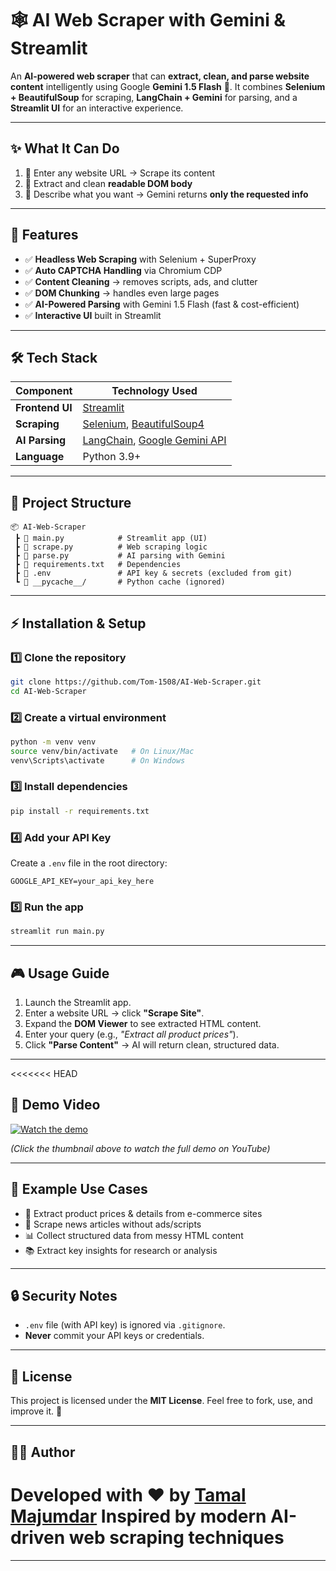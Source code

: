 # 🕸️ AI Web Scraper with Gemini & Streamlit

An **AI-powered web scraper** that can **extract, clean, and parse website content** intelligently using Google **Gemini 1.5 Flash** 🚀.
It combines **Selenium + BeautifulSoup** for scraping, **LangChain + Gemini** for parsing, and a **Streamlit UI** for an interactive experience.

---

## ✨ What It Can Do

1. 🔗 Enter any website URL → Scrape its content
2. 🧹 Extract and clean **readable DOM body**
3. 🤖 Describe what you want → Gemini returns **only the requested info**

---

## 🚀 Features

* ✅ **Headless Web Scraping** with Selenium + SuperProxy
* ✅ **Auto CAPTCHA Handling** via Chromium CDP
* ✅ **Content Cleaning** → removes scripts, ads, and clutter
* ✅ **DOM Chunking** → handles even large pages
* ✅ **AI-Powered Parsing** with Gemini 1.5 Flash (fast & cost-efficient)
* ✅ **Interactive UI** built in Streamlit

---

## 🛠️ Tech Stack

| Component       | Technology Used                                                                                         |
| --------------- | ------------------------------------------------------------------------------------------------------- |
| **Frontend UI** | [Streamlit](https://streamlit.io/)                                                                      |
| **Scraping**    | [Selenium](https://www.selenium.dev/), [BeautifulSoup4](https://www.crummy.com/software/BeautifulSoup/) |
| **AI Parsing**  | [LangChain](https://www.langchain.com/), [Google Gemini API](https://ai.google.dev/)                    |
| **Language**    | Python 3.9+                                                                                             |

---

## 📂 Project Structure

```
📦 AI-Web-Scraper
 ┣ 📜 main.py            # Streamlit app (UI)
 ┣ 📜 scrape.py          # Web scraping logic
 ┣ 📜 parse.py           # AI parsing with Gemini
 ┣ 📜 requirements.txt   # Dependencies
 ┣ 📜 .env               # API key & secrets (excluded from git)
 ┗ 📂 __pycache__/       # Python cache (ignored)
```

---

## ⚡ Installation & Setup

### 1️⃣ Clone the repository

```bash
git clone https://github.com/Tom-1508/AI-Web-Scraper.git
cd AI-Web-Scraper
```

### 2️⃣ Create a virtual environment

```bash
python -m venv venv
source venv/bin/activate   # On Linux/Mac
venv\Scripts\activate      # On Windows
```

### 3️⃣ Install dependencies

```bash
pip install -r requirements.txt
```

### 4️⃣ Add your API Key

Create a `.env` file in the root directory:

```
GOOGLE_API_KEY=your_api_key_here
```

### 5️⃣ Run the app

```bash
streamlit run main.py
```

---

## 🎮 Usage Guide

1. Launch the Streamlit app.
2. Enter a website URL → click **"Scrape Site"**.
3. Expand the **DOM Viewer** to see extracted HTML content.
4. Enter your query (e.g., *"Extract all product prices"*).
5. Click **"Parse Content"** → AI will return clean, structured data.

---

<<<<<<< HEAD
## 🎥 Demo Video

[![Watch the demo](https://img.youtube.com/vi/AU1AczEB4ds/0.jpg)](https://youtu.be/AU1AczEB4ds?si=8J_zgoqp2uoyt41-)

*(Click the thumbnail above to watch the full demo on YouTube)*

---

## 📝 Example Use Cases

* 🛒 Extract product prices & details from e-commerce sites
* 📰 Scrape news articles without ads/scripts
* 📊 Collect structured data from messy HTML content
* 📚 Extract key insights for research or analysis

---

## 🔒 Security Notes

* `.env` file (with API key) is ignored via `.gitignore`.
* **Never** commit your API keys or credentials.

---

## 📜 License

This project is licensed under the **MIT License**.
Feel free to fork, use, and improve it. 🚀

---

## 👨‍💻 Author

Developed with ❤️ by [**Tamal Majumdar**](https://github.com/Tom-1508)
Inspired by **modern AI-driven web scraping techniques**
=======

---